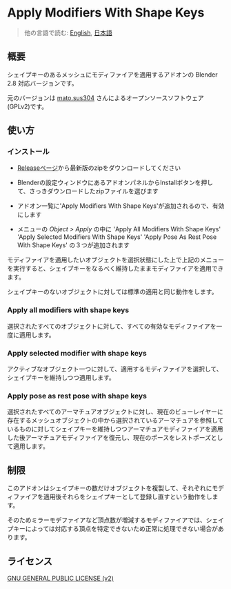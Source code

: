 # Apply Modifiers With Shape Keys

> 他の言語で読む: [English](README.md), [日本語](README.ja.md)

## 概要

シェイプキーのあるメッシュにモディファイアを適用するアドオンの Blender 2.8 対応バージョンです。

元のバージョンは [mato.sus304](https://sites.google.com/site/matosus304blendernotes/home) さんによるオープンソースソフトウェア(GPLv2)です。

## 使い方

### インストール

- [Releaseページ](../../releases)から最新版のzipをダウンロードしてください

- Blenderの設定ウィンドウにあるアドオンパネルからInstallボタンを押して、さっきダウンロードしたzipファイルを選びます

- アドオン一覧に'Apply Modifiers With Shape Keys'が追加されるので、有効にします

- メニューの *Object > Apply* の中に 'Apply All Modifiers With Shape Keys' 'Apply Selected Modifiers With Shape Keys' 'Apply Pose As Rest Pose With Shape Keys' の３つが追加されます

モディファイアを適用したいオブジェクトを選択状態にした上で上記のメニューを実行すると、シェイプキーをなるべく維持したままモディファイアを適用できます。

シェイプキーのないオブジェクトに対しては標準の適用と同じ動作をします。

### Apply all modifiers with shape keys

選択されたすべてのオブジェクトに対して、すべての有効なモディファイアを一度に適用します。

### Apply selected modifier with shape keys

アクティブなオブジェクト一つに対して、適用するモディファイアを選択して、シェイプキーを維持しつつ適用します。

### Apply pose as rest pose with shape keys

選択されたすべてのアーマチュアオブジェクトに対し、現在のビューレイヤーに存在するメッシュオブジェクトの中から選択されているアーマチュアを参照しているものに対してシェイプキーを維持しつつアーマチュアモディファイアを適用した後アーマチュアモディファイアを復元し、現在のポースをレストポーズとして適用します。

## 制限

このアドオンはシェイプキーの数だけオブジェクトを複製して、それぞれにモディファイアを適用後それらをシェイプキーとして登録し直すという動作をします。

そのためミラーモデファイアなど頂点数が増減するモディファイアでは、シェイプキーによっては対応する頂点を特定できないため正常に処理できない場合があります。

## ライセンス

[GNU GENERAL PUBLIC LICENSE (v2)](LICENSE)
